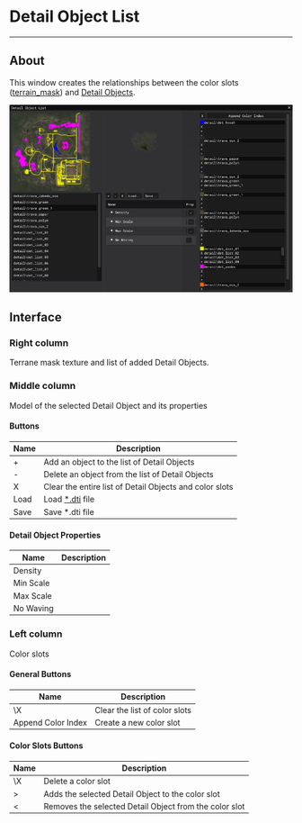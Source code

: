 # Detail Object List

___

## About

This window creates the relationships between the color slots ([terrain_mask](../../../../references/file-formats/textures/terrain-mask.md)) and [Detail Objects](../../../../glossary/glossary.html#detail-object).

![alt text centered](./assets/images/detail-object-list.png)

## Interface

### Right column

Terrane mask texture and list of added Detail Objects.

### Middle column

Model of the selected Detail Object and its properties

#### Buttons

| Name | Description |
|---|---|
| + | Add an object to the list of Detail Objects |
| - | Delete an object from the list of Detail Objects |
| X | Clear the entire list of Detail Objects and color slots |
| Load | Load [*.dti](../../../../references/file-formats/sdk/dti.md) file |
| Save | Save *.dti file |

#### Detail Object Properties

| Name | Description |
|---|---|
| Density |  |
| Min Scale |  |
| Max Scale |  |
| No Waving |  |

### Left column

Color slots

#### General Buttons

| Name | Description |
|---|---|
| \X | Clear the list of color slots |
| Append Color Index | Create a new color slot |

#### Color Slots Buttons

| Name | Description |
|---|---|
| \X | Delete a color slot |
| \> | Adds the selected Detail Object to the color slot |
| \< | Removes the selected Detail Object from the color slot |
